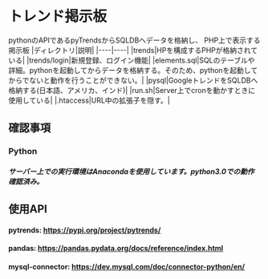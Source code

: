# トレンド掲示板

pythonのAPIであるpyTrendsからSQLDBへデータを格納し、
PHP上で表示する掲示板
|ディレクトリ|説明|
|----|----|
|trends|HPを構成するPHPが格納されている|
|trends/login|新規登録、ログイン機能|
|elements.sql|SQLのテーブルや詳細。pythonを起動してからデータを格納する。そのため、pythonを起動してからでないと動作を行うことができない。|
|pysql|GoogleトレンドをSQLDBへ格納する(日本語、アメリカ、インド)|
|run.sh|Server上でcronを動かすときに使用している|
|.htaccess|URL中の拡張子を隠す。|

##  確認事項  
###   Python
#####   サーバー上での実行環境はAnacondaを使用しています。python3.0での動作確認済み。

## 使用API
#### pytrends:         https://pypi.org/project/pytrends/
#### pandas:           https://pandas.pydata.org/docs/reference/index.html
#### mysql-connector:  https://dev.mysql.com/doc/connector-python/en/
